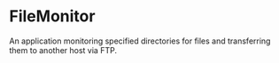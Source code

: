FileMonitor
===========

An application monitoring specified directories for files and transferring them to another host via FTP.
